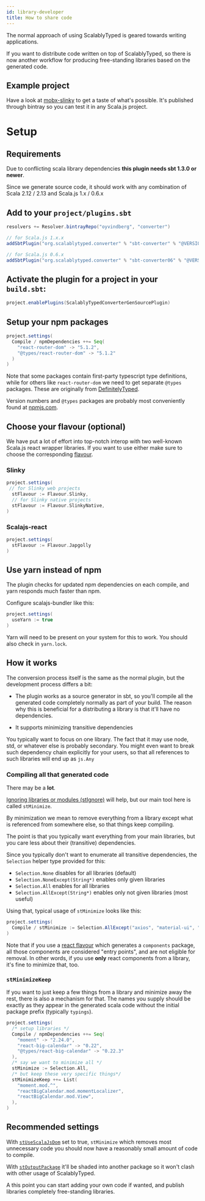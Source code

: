 ```yaml
---
id: library-developer
title: How to share code
---
```


The normal approach of using ScalablyTyped is geared towards writing applications.

If you want to distribute code written on top of ScalablyTyped, so there is now another workflow 
for producing free-standing libraries based on the generated code.

## Example project

Have a look at [mobx-slinky](https://github.com/ScalablyTyped/mobx-slinky)
 to get a taste of what's possible. It's published through bintray so you can test it
 in any Scala.js project.

# Setup

## Requirements

Due to conflicting scala library dependencies **this plugin needs sbt 1.3.0 or newer**.

Since we generate source code, it should work with any combination of 
Scala 2.12 / 2.13 and Scala.js 1.x / 0.6.x 

## Add to your `project/plugins.sbt`

```scala
resolvers += Resolver.bintrayRepo("oyvindberg", "converter")

// for Scala.js 1.x.x
addSbtPlugin("org.scalablytyped.converter" % "sbt-converter" % "@VERSION@")

// for Scala.js 0.6.x
addSbtPlugin("org.scalablytyped.converter" % "sbt-converter06" % "@VERSION@")
```

## Activate the plugin for a project in your `build.sbt`:

```scala
project.enablePlugins(ScalablyTypedConverterGenSourcePlugin)
```

## Setup your npm packages

```scala    
project.settings(
  Compile / npmDependencies ++= Seq(
    "react-router-dom" -> "5.1.2",
    "@types/react-router-dom" -> "5.1.2"
  )
)
```

Note that some packages contain first-party typescript type definitions, 
while for others like `react-router-dom` we need to get separate `@types` packages. 
These are originally from [DefinitelyTyped](https://github.com/DefinitelyTyped/DefinitelyTyped).  

Version numbers and `@types` packages are probably most conveniently found at [npmjs.com](https://npmjs.com).

## Choose your flavour (optional)

We have put a lot of effort into top-notch interop with two well-known 
Scala.js react wrapper libraries. If you want to use either make sure to choose the corresponding [flavour](flavour.md). 

### Slinky

```scala
project.settings(
 // for Slinky web projects
  stFlavour := Flavour.Slinky,
  // for Slinky native projects
  stFlavour := Flavour.SlinkyNative,
)
```

### Scalajs-react

```scala
project.settings(
  stFlavour := Flavour.Japgolly
)
```

## Use yarn instead of npm

The plugin checks for updated npm dependencies on each compile, and yarn responds much faster than npm.
 
Configure scalajs-bundler like this:
```scala
project.settings(
  useYarn := true
)
```
Yarn will need to be present on your system for this to work. You should also check in `yarn.lock`.

## How it works

The conversion process itself is the same as the normal plugin, but the development process differs a bit:

- The plugin works as a source generator in sbt, so you'll compile all the generated code completely normally
 as part of your build. The reason why this is beneficial for a distributing a library is that it'll have no dependencies.

-  It supports minimizing transitive dependencies

You typically want to focus on one library. The fact that it may use node, std, or whatever else is probably secondary.
You might even want to break such dependency chain explicitly for your users, so that all references to such libraries will end up as `js.Any` 


### Compiling all that generated code

There may be a **lot**. 

[Ignoring libraries or modules (stIgnore)](conversion-options.md#stignore) will help, but our main tool here is called `stMinimize`.

By minimization we mean to remove everything from a library except what is referenced from somewhere else, so that
 things keep compiling.

The point is that you typically want everything from your main libraries, 
 but you care less about their (transitive) dependencies. 

Since you typically don't want to enumerate all transitive dependencies, the `Selection` helper type provided for this:

- `Selection.None` disables for all libraries (default)
- `Selection.NoneExcept(String*)` enables only given libraries 
- `Selection.All` enables for all libraries
- `Selection.AllExcept(String*)` enables only not given libraries (most useful) 

Using that, typical usage of `stMinimize` looks like this:

```scala
project.settings(
  Compile / stMinimize := Selection.AllExcept("axios", "material-ui", "mobx-react", "mobx")
)
``` 

Note that if you use a [react flavour](flavour.md) which generates a `components` package, all those
components are considered "entry points", and are not eligible for removal. 
In other words, if you use **only** react components from a library, it's fine to minimize that, too. 

### `stMinimizeKeep` 
If you want to just keep a few things from a library and minimize away the rest, there is also a mechanism for that.
The names you supply should be exactly as they appear in the generated scala code without the initial package prefix (typically `typings`).

```scala
project.settings(
  /* setup libraries */
  Compile / npmDependencies ++= Seq(
    "moment" -> "2.24.0",
    "react-big-calendar" -> "0.22",
    "@types/react-big-calendar" -> "0.22.3"
  ),
  /* say we want to minimize all */
  stMinimize := Selection.All,
  /* but keep these very specific things*/
  stMinimizeKeep ++= List(
    "moment.mod.^",
    "reactBigCalendar.mod.momentLocalizer",
    "reactBigCalendar.mod.View",
  ),
)
```

## Recommended settings

With [`stUseScalaJsDom`](conversion-options.md#stusescalajsdom) set to true, `stMinimize` which removes most unnecessary code
you should now have a reasonably small amount of code to compile.

With [`stOutputPackage`](conversion-options.md#stoutputpackage) it'll be shaded into another package so it won't clash with
other usage of ScalablyTyped.

A this point you can start adding your own code if wanted, and publish libraries completely 
free-standing libraries.

